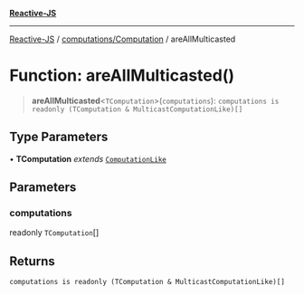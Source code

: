 [**Reactive-JS**](../../../README.md)

***

[Reactive-JS](../../../README.md) / [computations/Computation](../README.md) / areAllMulticasted

# Function: areAllMulticasted()

> **areAllMulticasted**\<`TComputation`\>(`computations`): `computations is readonly (TComputation & MulticastComputationLike)[]`

## Type Parameters

• **TComputation** *extends* [`ComputationLike`](../../interfaces/ComputationLike.md)

## Parameters

### computations

readonly `TComputation`[]

## Returns

`computations is readonly (TComputation & MulticastComputationLike)[]`
